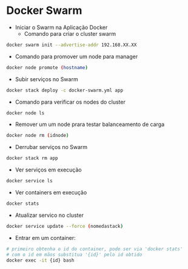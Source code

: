 # Docker Swarm

- Iniciar o Swarm na Aplicação Docker
  - Comando para criar o cluster swarm
 ```sh
docker swarm init --advertise-addr 192.168.XX.XX
```
  - Comando para promover um node para manager
```sh
docker node promote (hostname)
```
  - Subir serviços no Swarm

```sh
docker stack deploy -c docker-swarm.yml app
```
  - Comando para verificar os nodes do cluster
```sh
docker node ls
```

  - Remover um um node prara testar balanceamento de carga 
```sh
docker node rm (idnode)
```

  - Derrubar serviços no Swarm

```sh
docker stack rm app
```

  - Ver serviços em execução

```sh
docker service ls
```

  - Ver containers em execução

```sh
docker stats
```

- Atualizar servico no cluster
```sh
docker service update --force (nomedastack)
```
 
  - Entrar em um container:
```sh
# primeiro obtenha o id do container, pode ser via 'docker stats'
# com o id em mãos substitua '{id}' pelo id obtido
docker exec -it {id} bash
```



